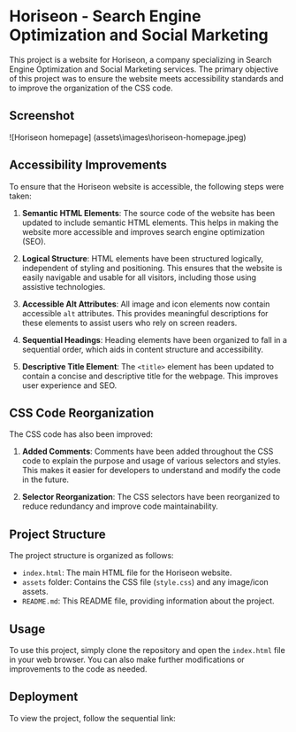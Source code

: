 # Horiseon - Search Engine Optimization and Social Marketing

This project is a website for Horiseon, a company specializing in Search Engine Optimization and Social Marketing services. The primary objective of this project was to ensure the website meets accessibility standards and to improve the organization of the CSS code.

## Screenshot 

![Horiseon homepage] (assets\images\horiseon-homepage.jpeg)

## Accessibility Improvements
To ensure that the Horiseon website is accessible, the following steps were taken:

1. **Semantic HTML Elements**: The source code of the website has been updated to include semantic HTML elements. This helps in making the website more accessible and improves search engine optimization (SEO).

2. **Logical Structure**: HTML elements have been structured logically, independent of styling and positioning. This ensures that the website is easily navigable and usable for all visitors, including those using assistive technologies.

3. **Accessible Alt Attributes**: All image and icon elements now contain accessible `alt` attributes. This provides meaningful descriptions for these elements to assist users who rely on screen readers.

4. **Sequential Headings**: Heading elements have been organized to fall in a sequential order, which aids in content structure and accessibility.

5. **Descriptive Title Element**: The `<title>` element has been updated to contain a concise and descriptive title for the webpage. This improves user experience and SEO.

## CSS Code Reorganization
The CSS code has also been improved:

1. **Added Comments**: Comments have been added throughout the CSS code to explain the purpose and usage of various selectors and styles. This makes it easier for developers to understand and modify the code in the future.

2. **Selector Reorganization**: The CSS selectors have been reorganized to reduce redundancy and improve code maintainability.

## Project Structure
The project structure is organized as follows:

- `index.html`: The main HTML file for the Horiseon website.
- `assets` folder: Contains the CSS file (`style.css`) and any image/icon assets.
- `README.md`: This README file, providing information about the project.

## Usage
To use this project, simply clone the repository and open the `index.html` file in your web browser. You can also make further modifications or improvements to the code as needed.

## Deployment 
To view the project, follow the sequential link: 
